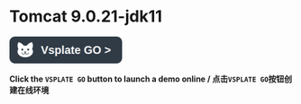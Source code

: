 # Tomcat 9.0.21-jdk11

<a href="https://www.vsplate.com/?docker-compose=https://github.com/vsplate/dcenvs/tomcat/9.0.21-jdk11"><img alt="VSPLATE GO" src="https://raw.githubusercontent.com/vsplate/images/master/vsgo_btn.png" width="200px"></a>

**Click the `VSPLATE GO` button to launch a demo online / 点击`VSPLATE GO`按钮创建在线环境**